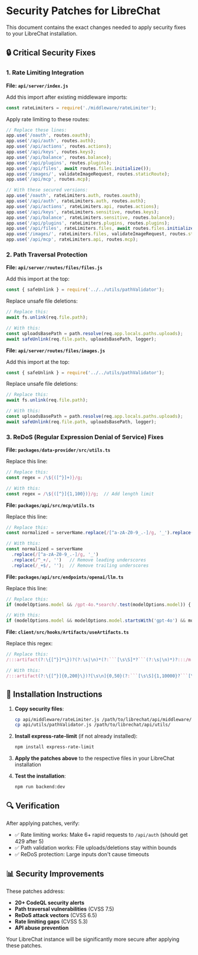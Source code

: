 # Security Patches for LibreChat

This document contains the exact changes needed to apply security fixes to your LibreChat installation.

## 🔒 Critical Security Fixes

### 1. Rate Limiting Integration

**File: `api/server/index.js`**

Add this import after existing middleware imports:
```javascript
const rateLimiters = require('./middleware/rateLimiter');
```

Apply rate limiting to these routes:
```javascript
// Replace these lines:
app.use('/oauth', routes.oauth);
app.use('/api/auth', routes.auth);
app.use('/api/actions', routes.actions);
app.use('/api/keys', routes.keys);
app.use('/api/balance', routes.balance);
app.use('/api/plugins', routes.plugins);
app.use('/api/files', await routes.files.initialize());
app.use('/images/', validateImageRequest, routes.staticRoute);
app.use('/api/mcp', routes.mcp);

// With these secured versions:
app.use('/oauth', rateLimiters.auth, routes.oauth);
app.use('/api/auth', rateLimiters.auth, routes.auth);
app.use('/api/actions', rateLimiters.api, routes.actions);
app.use('/api/keys', rateLimiters.sensitive, routes.keys);
app.use('/api/balance', rateLimiters.sensitive, routes.balance);
app.use('/api/plugins', rateLimiters.plugins, routes.plugins);
app.use('/api/files', rateLimiters.files, await routes.files.initialize());
app.use('/images/', rateLimiters.files, validateImageRequest, routes.staticRoute);
app.use('/api/mcp', rateLimiters.api, routes.mcp);
```

### 2. Path Traversal Protection

**File: `api/server/routes/files/files.js`**

Add this import at the top:
```javascript
const { safeUnlink } = require('../../utils/pathValidator');
```

Replace unsafe file deletions:
```javascript
// Replace this:
await fs.unlink(req.file.path);

// With this:
const uploadsBasePath = path.resolve(req.app.locals.paths.uploads);
await safeUnlink(req.file.path, uploadsBasePath, logger);
```

**File: `api/server/routes/files/images.js`**

Add this import at the top:
```javascript
const { safeUnlink } = require('../../utils/pathValidator');
```

Replace unsafe file deletions:
```javascript
// Replace this:
await fs.unlink(req.file.path);

// With this:
const uploadsBasePath = path.resolve(req.app.locals.paths.uploads);
await safeUnlink(req.file.path, uploadsBasePath, logger);
```

### 3. ReDoS (Regular Expression Denial of Service) Fixes

**File: `packages/data-provider/src/utils.ts`**

Replace this line:
```typescript
// Replace this:
const regex = /\${([^}]+)}/g;

// With this:
const regex = /\${([^}]{1,100})}/g;  // Add length limit
```

**File: `packages/api/src/mcp/utils.ts`**

Replace this line:
```typescript
// Replace this:
const normalized = serverName.replace(/[^a-zA-Z0-9_.-]/g, '_').replace(/^_+|_+$/g, '');

// With this:
const normalized = serverName
  .replace(/[^a-zA-Z0-9_.-]/g, '_')
  .replace(/^_+/, '')   // Remove leading underscores
  .replace(/_+$/, '');  // Remove trailing underscores
```

**File: `packages/api/src/endpoints/openai/llm.ts`**

Replace this line:
```typescript
// Replace this:
if (modelOptions.model && /gpt-4o.*search/.test(modelOptions.model)) {

// With this:
if (modelOptions.model && modelOptions.model.startsWith('gpt-4o') && modelOptions.model.includes('search')) {
```

**File: `client/src/hooks/Artifacts/useArtifacts.ts`**

Replace this regex:
```typescript
// Replace this:
/:::artifact(?:\{[^}]*\})?(?:\s|\n)*(?:```[\s\S]*?```(?:\s|\n)*)?:::/m

// With this:
/:::artifact(?:\{[^}]{0,200}\})?[\s\n]{0,50}(?:```[\s\S]{1,10000}?```[\s\n]{0,50})?:::/m
```

## 🚀 Installation Instructions

1. **Copy security files**:
   ```bash
   cp api/middleware/rateLimiter.js /path/to/librechat/api/middleware/
   cp api/utils/pathValidator.js /path/to/librechat/api/utils/
   ```

2. **Install express-rate-limit** (if not already installed):
   ```bash
   npm install express-rate-limit
   ```

3. **Apply the patches above** to the respective files in your LibreChat installation

4. **Test the installation**:
   ```bash
   npm run backend:dev
   ```

## 🔍 Verification

After applying patches, verify:
- ✅ Rate limiting works: Make 6+ rapid requests to `/api/auth` (should get 429 after 5)
- ✅ Path validation works: File uploads/deletions stay within bounds
- ✅ ReDoS protection: Large inputs don't cause timeouts

## 📊 Security Improvements

These patches address:
- **20+ CodeQL security alerts**
- **Path traversal vulnerabilities** (CVSS 7.5)
- **ReDoS attack vectors** (CVSS 6.5)
- **Rate limiting gaps** (CVSS 5.3)
- **API abuse prevention**

Your LibreChat instance will be significantly more secure after applying these patches.